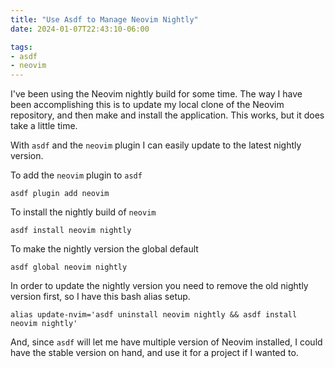 ```yaml
---
title: "Use Asdf to Manage Neovim Nightly"
date: 2024-01-07T22:43:10-06:00

tags:
- asdf
- neovim
---
```

I've been using the Neovim nightly build for some time. The way I have been accomplishing this is to
update my local clone of the Neovim repository, and then make and install the application. This
works, but it does take a little time.

With `asdf` and the `neovim` plugin I can easily update to the latest nightly version.

To add the `neovim` plugin to `asdf`

    asdf plugin add neovim

To install the nightly build of `neovim`

    asdf install neovim nightly

To make the nightly version the global default

    asdf global neovim nightly

In order to update the nightly version you need to remove the old nightly version first, so I have
this bash alias setup.

    alias update-nvim='asdf uninstall neovim nightly && asdf install neovim nightly'

And, since `asdf` will let me have multiple version of Neovim installed, I could have the stable
version on hand, and use it for a project if I wanted to.
